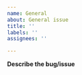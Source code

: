 ```yaml
---
name: General
about: General issue
title: ''
labels: ''
assignees: ''

---
```

**Describe the bug/issue**
